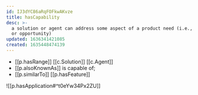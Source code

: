 ```yaml
---
id: IJ3dYC86aRqFOFkwAKvze
title: hasCapability
desc: >-
  a solution or agent can address some aspect of a product need (i.e., a problem
  or opportunity)
updated: 1636341421085
created: 1635448474139
---
```




- [[p.hasRange]] [[c.Solution]] [[c.Agent]]
- [[p.alsoKnownAs]] is capable of; 
- [[p.similarTo]] [[p.hasFeature]]

![[p.hasApplication#^t0eYw34Px2ZU]]
